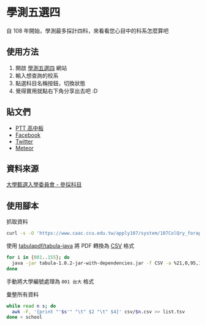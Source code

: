 # 學測五選四
自 108 年開始，學測最多採計四科，來看看您心目中的科系怎麼算吧

## 使用方法
1. 開啟 [學測五選四](https://sean.cat/gsat) 網站
2. 輸入想查詢的校系
3. 點選科目名稱按鈕，切換狀態
4. 覺得實用就點右下角分享出去吧 :D


## 貼文們

* [PTT 高中板](https://www.ptt.cc/bbs/SENIORHIGH/M.1529085042.A.CD0.html)
* [Facebook](https://www.facebook.com/Sean0604/posts/2103316103273571)
* [Twitter](https://twitter.com/Sea_n64/status/1007815631343738880)
* [Meteor](https://meteor.today/a/99fu5g)



## 資料來源
[大學甄選入學委員會 - 參採科目](https://www.caac.ccu.edu.tw/apply107/Classification_NextYear.php)


## 使用腳本
抓取資料
```bash
curl -s -O 'https://www.caac.ccu.edu.tw/apply107/system/107ColQry_forapply_4hgd9/ColQry_NextYear/ApplyPreviewGsd_[001-155].pdf'
```

使用 [tabulapdf/tabula-java](https://github.com/tabulapdf/tabula-java) 將 PDF 轉換為 [CSV](https://zh.wikipedia.org/zh-tw/%E9%80%97%E5%8F%B7%E5%88%86%E9%9A%94%E5%80%BC) 格式
```bash
for i in {001..155}; do
  java -jar tabula-1.0.2-jar-with-dependencies.jar -f CSV -a %21,0,95,100 -p all -c 100,350,400 pdf/ApplyPreviewGsd_${i}.pdf -o csv/${i}.csv 2> /dev/null
done
```

手動將大學編號處理為 `001 台大` 格式

彙整所有資料
```bash
while read n s; do
  awk -F, '{print "'$s'" "\t" $2 "\t" $4}' csv/$n.csv >> list.tsv
done < school
```

